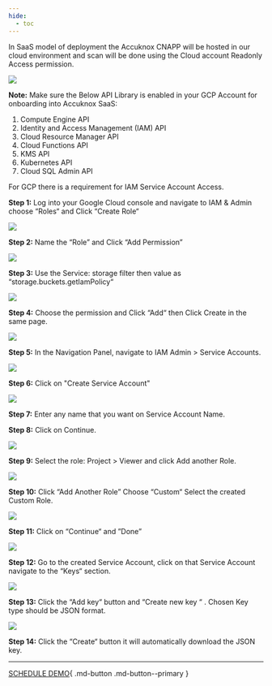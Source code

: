 ```yaml
---
hide:
  - toc
---
```


In SaaS model of deployment the Accuknox CNAPP will be hosted in our cloud environment and scan will be done using the Cloud account Readonly Access permission. 

![](images/accuknox-architecture.png)

**Note:**
Make sure the Below API Library is enabled in your GCP Account for onboarding into Accuknox SaaS:

1. Compute Engine API
2. Identity and Access Management (IAM) API
3. Cloud Resource Manager API
4. Cloud Functions API
5. KMS API
6. Kubernetes API
7. Cloud SQL Admin API

For GCP there is a requirement for IAM Service Account Access.

**Step 1:**  Log into your Google Cloud console and navigate to  IAM & Admin choose “Roles“ and Click “Create Role“

![](images/gcp/gcp-0.png)

**Step 2:**  Name the “Role” and Click “Add Permission”

![](images/gcp/gcp-1.png)

**Step 3:**  Use the Service: storage filter then value as “storage.buckets.getIamPolicy“

![](images/gcp/gcp-2.png)

**Step 4:** Choose the permission and Click “Add“ then Click Create in the same page.

![](images/gcp/gcp-3.png)

**Step 5:**  In the Navigation Panel, navigate to IAM Admin > Service Accounts.

![](images/gcp/gcp-4.png)

**Step 6:** Click on "Create Service Account"

![](images/gcp/gcp-5.png)

**Step 7:** Enter any name that you want on Service Account Name.

**Step 8:** Click on Continue.

![](images/gcp/gcp-6.png)

**Step 9:** Select the role: Project > Viewer and click Add another Role.

![](images/gcp/gcp-7.png)

**Step 10:** Click “Add Another Role” Choose “Custom“ Select the created Custom Role.

![](images/gcp/gcp-8.png)

**Step 11:** Click on “Continue“ and ”Done”

![](images/gcp/gcp-9.png)

**Step 12:** Go to the created Service Account, click on that Service Account navigate to the “Keys“ section.

![](images/gcp/gcp-10.png)

**Step 13:** Click the “Add key“ button and “Create new key “ . Chosen Key type should be JSON format.

![](images/gcp/gcp-11.png)

**Step 14:** Click the “Create“ button it will automatically download the JSON key.




<!---Similarly, for Azure or GCP, follow guidelines on AccuKnox SaaS infrastructure in Cloud Onboarding Screen.-->

- - - 
[SCHEDULE DEMO](https://www.accuknox.com/contact-us){ .md-button .md-button--primary }
